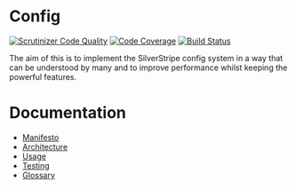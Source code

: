 # Config

[![Scrutinizer Code Quality](https://scrutinizer-ci.com/g/micmania1/silverstripe-config/badges/quality-score.png?b=master)](https://scrutinizer-ci.com/g/micmania1/silverstripe-config/?branch=master) [![Code Coverage](https://scrutinizer-ci.com/g/micmania1/silverstripe-config/badges/coverage.png?b=master)](https://scrutinizer-ci.com/g/micmania1/silverstripe-config/?branch=master) [![Build Status](https://scrutinizer-ci.com/g/micmania1/silverstripe-config/badges/build.png?b=master)](https://scrutinizer-ci.com/g/micmania1/silverstripe-config/build-status/master)

The aim of this is to implement the SilverStripe config system in a way that can be
understood by many and to improve performance whilst keeping the powerful features.

# Documentation

* [Manifesto](docs/manifesto.md)
* [Architecture](docs/architecture.md)
* [Usage](docs/usage.md)
* [Testing](docs/testing.md)
* [Glossary](docs/glossary.md)

